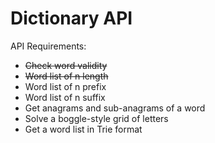 # Dictionary API

API Requirements:

- ~~Check word validity~~
- ~~Word list of n length~~
- Word list of n prefix
- Word list of n suffix
- Get anagrams and sub-anagrams of a word
- Solve a boggle-style grid of letters
- Get a word list in Trie format

